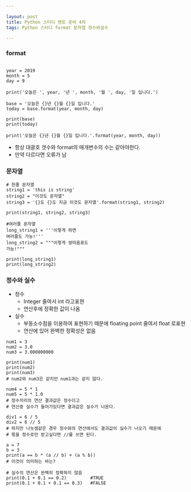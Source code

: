 ```yaml
---

layout: post
title: Python 스터디 멘토 준비 4차
tags: Python 스터디 format 문자열 정수와실수

---
```


### format

```

year = 2019
month = 5
day = 9

print('오늘은 ', year, '년 ', month, '월 ', day, '일 입니다.')

base = '오늘은 {}년 {}월 {}일 입니다.'
today = base.format(year, month, day)

print(base)
print(today)

print('오늘은 {}년 {}월 {}일 입니다.'.format(year, month, day))

```
* 항상 대괄호 갯수와 format의 매개변수의 수는 같아야한다.
* 만약 다르다면 오류가 남

### 문자열
```
# 한줄 문자열
string1 = 'this is string'
string2 = "이것도 문자열"
string3 = '{}도 {}도 지금 이것도 문자열'.format(string1, string2)

print(string1, string2, string3)

#여러줄 문자열
long_string1 = '''이렇게 하면
여러줄도 가능!'''
long_string2 = """이렇게 쌍따옴표도
가능!"""

print(long_string1)
print(long_string2)
```

### 정수와 실수
* 정수
	* Integer 줄여서 int 라고표현
	* 연산후에 정확한 값이 나옴
* 실수
	* 부동소수점을 이용하여 표현하기 때문에 floating point 줄여서 float 로표현
	* 연산에 있어 완벽한 정확성은 없음

```
num1 = 3
num2 = 3.0
num3 = 3.000000000

print(num1)
print(num2)
print(num3)
# num2와 num3은 같지만 num1과는 같지 않다.
```

```
num4 = 5 * 1
num5 = 5 * 1.0
# 정수끼리의 연산 결과값은 정수이고
# 연산중 실수가 들어가있다면 결과값은 실수가 나온다.

div1 = 6 / 5
div2 = 6 // 5
# 하지만 나눗셈같은 경우 정수와의 연산에서도 결과값이 실수가 나오기 때문에
# 몫을 정수로만 받고싶다면 //를 쓰면 된다.

a = 7
b = 3
print(a == b * (a // b) + (a % b))
# 이것이 의미하는 바는?

# 실수의 연산은 완벽히 정확하지 않음
print(0.1 + 0.1 == 0.2)			#TRUE
print(0.1 + 0.1 + 0.1 == 0.3)	#FALSE
```